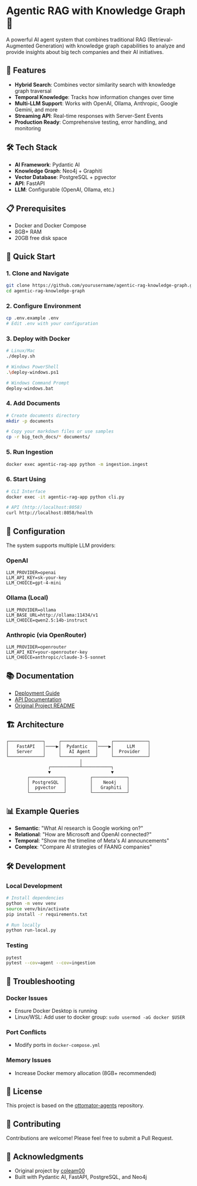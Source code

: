 # Agentic RAG with Knowledge Graph 🤖

A powerful AI agent system that combines traditional RAG (Retrieval-Augmented Generation) with knowledge graph capabilities to analyze and provide insights about big tech companies and their AI initiatives.

## 🚀 Features

- **Hybrid Search**: Combines vector similarity search with knowledge graph traversal
- **Temporal Knowledge**: Tracks how information changes over time
- **Multi-LLM Support**: Works with OpenAI, Ollama, Anthropic, Google Gemini, and more
- **Streaming API**: Real-time responses with Server-Sent Events
- **Production Ready**: Comprehensive testing, error handling, and monitoring

## 🛠️ Tech Stack

- **AI Framework**: Pydantic AI
- **Knowledge Graph**: Neo4j + Graphiti
- **Vector Database**: PostgreSQL + pgvector
- **API**: FastAPI
- **LLM**: Configurable (OpenAI, Ollama, etc.)

## 📋 Prerequisites

- Docker and Docker Compose
- 8GB+ RAM
- 20GB free disk space

## 🚀 Quick Start

### 1. Clone and Navigate
```bash
git clone https://github.com/yourusername/agentic-rag-knowledge-graph.git
cd agentic-rag-knowledge-graph
```

### 2. Configure Environment
```bash
cp .env.example .env
# Edit .env with your configuration
```

### 3. Deploy with Docker
```bash
# Linux/Mac
./deploy.sh

# Windows PowerShell
.\deploy-windows.ps1

# Windows Command Prompt
deploy-windows.bat
```

### 4. Add Documents
```bash
# Create documents directory
mkdir -p documents

# Copy your markdown files or use samples
cp -r big_tech_docs/* documents/
```

### 5. Run Ingestion
```bash
docker exec agentic-rag-app python -m ingestion.ingest
```

### 6. Start Using
```bash
# CLI Interface
docker exec -it agentic-rag-app python cli.py

# API (http://localhost:8058)
curl http://localhost:8058/health
```

## 🔧 Configuration

The system supports multiple LLM providers:

### OpenAI
```env
LLM_PROVIDER=openai
LLM_API_KEY=sk-your-key
LLM_CHOICE=gpt-4-mini
```

### Ollama (Local)
```env
LLM_PROVIDER=ollama
LLM_BASE_URL=http://ollama:11434/v1
LLM_CHOICE=qwen2.5:14b-instruct
```

### Anthropic (via OpenRouter)
```env
LLM_PROVIDER=openrouter
LLM_API_KEY=your-openrouter-key
LLM_CHOICE=anthropic/claude-3-5-sonnet
```

## 📚 Documentation

- [Deployment Guide](README-DEPLOYMENT.md)
- [API Documentation](http://localhost:8058/docs)
- [Original Project README](README.md)

## 🏗️ Architecture

```
┌─────────────┐     ┌─────────────┐     ┌─────────────┐
│   FastAPI   │────▶│  Pydantic   │────▶│     LLM     │
│   Server    │     │   AI Agent  │     │  Provider   │
└─────────────┘     └─────────────┘     └─────────────┘
                            │
                ┌───────────┴───────────┐
                ▼                       ▼
        ┌─────────────┐         ┌─────────────┐
        │ PostgreSQL  │         │    Neo4j    │
        │  pgvector   │         │   Graphiti  │
        └─────────────┘         └─────────────┘
```

## 📊 Example Queries

- **Semantic**: "What AI research is Google working on?"
- **Relational**: "How are Microsoft and OpenAI connected?"
- **Temporal**: "Show me the timeline of Meta's AI announcements"
- **Complex**: "Compare AI strategies of FAANG companies"

## 🛠️ Development

### Local Development
```bash
# Install dependencies
python -m venv venv
source venv/bin/activate
pip install -r requirements.txt

# Run locally
python run-local.py
```

### Testing
```bash
pytest
pytest --cov=agent --cov=ingestion
```

## 🐛 Troubleshooting

### Docker Issues
- Ensure Docker Desktop is running
- Linux/WSL: Add user to docker group: `sudo usermod -aG docker $USER`

### Port Conflicts
- Modify ports in `docker-compose.yml`

### Memory Issues
- Increase Docker memory allocation (8GB+ recommended)

## 📄 License

This project is based on the [ottomator-agents](https://github.com/coleam00/ottomator-agents) repository.

## 🤝 Contributing

Contributions are welcome! Please feel free to submit a Pull Request.

## 🌟 Acknowledgments

- Original project by [coleam00](https://github.com/coleam00)
- Built with Pydantic AI, FastAPI, PostgreSQL, and Neo4j